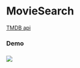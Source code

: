 # MovieSearch
  <a href="https://developers.themoviedb.org/3/getting-started/introduction">TMDB api</a>
  <h3>Demo<h3>
  <img src="demo.gi"/>
